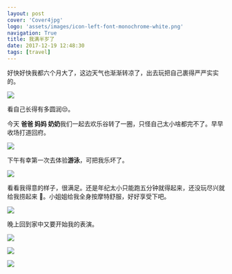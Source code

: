 ```yaml
---
layout: post
cover: 'Cover4jpg'
logo: 'assets/images/icon-left-font-monochrome-white.png'
navigation: True
title: 我满半岁了
date: 2017-12-19 12:48:30
tags: [travel]
---
```


好快好快我都六个月大了，这边天气也渐渐转凉了，出去玩把自己裹得严严实实的。

![](https://i.loli.net/2019/07/16/5d2d847fb6ae811774.jpg)

看自己长得有多圆润😒。

今天 **爸爸 妈妈 奶奶**我们一起去欢乐谷转了一圈，只怪自己太小啥都完不了。早早收场打道回府。

![](https://i.loli.net/2019/07/16/5d2d847a699ec28893.jpg)

下午有幸第一次去体验**游泳**，可把我乐坏了。

![](https://i.loli.net/2019/07/16/5d2d847e2caae75616.jpg)

看看我得意的样子，很满足。还是年纪太小只能跑五分钟就得起来，还没玩尽兴就给我捞起来 😤。小姐姐给我全身按摩特舒服，好好享受下吧。

![](https://i.loli.net/2019/07/16/5d2d847eeb43944058.jpg)

晚上回到家中又要开始我的表演。

![](https://i.loli.net/2019/07/16/5d2d847bd65e793074.jpg)

![](https://i.loli.net/2019/07/16/5d2d84720237f48456.jpg)

![](https://i.loli.net/2019/07/16/5d2d847b200fc12071.jpg)